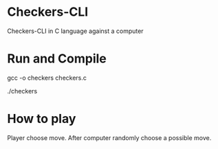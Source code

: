 # Checkers-CLI

Checkers-CLI in C language against a computer

# Run and Compile

gcc -o checkers checkers.c

./checkers

# How to play

Player choose move. After computer randomly choose a possible move.
